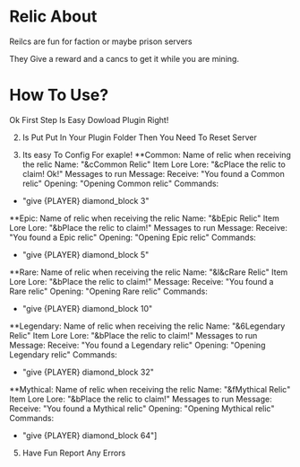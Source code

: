 # Relic About
Reilcs are fun for faction or maybe prison servers

They Give a reward and a cancs to get it while you are mining.
# How To Use?
Ok First Step Is Easy Dowload Plugin Right!

2) Is Put Put In Your Plugin Folder Then You Need To Reset Server

3) Its easy To Config For exaple!
**Common:
  Name of relic when receiving the relic
  Name: "&cCommon Relic"
  Item Lore
  Lore: "&cPlace the relic to claim! Ok!"
  Messages to run
  Message:
    Receive: "You found a Common relic"
    Opening: "Opening Common relic"
  Commands:
  - "give {PLAYER} diamond_block 3"

**Epic:
  Name of relic when receiving the relic
  Name: "&bEpic Relic"
  Item Lore
  Lore: "&bPlace the relic to claim!"
  Messages to run
  Message:
    Receive: "You found a Epic relic"
    Opening: "Opening Epic relic"
  Commands:
  - "give {PLAYER} diamond_block 5"

**Rare:
  Name of relic when receiving the relic
  Name: "&l&cRare Relic"
  Item Lore
  Lore: "&bPlace the relic to claim!"
  Message:
    Receive: "You found a Rare relic"
    Opening: "Opening Rare relic"
  Commands:
  - "give {PLAYER} diamond_block 10"

**Legendary:
  Name of relic when receiving the relic
  Name: "&6Legendary Relic"
  Item Lore
  Lore: "&bPlace the relic to claim!"
  Messages to run
  Message:
    Receive: "You found a Legendary relic"
    Opening: "Opening Legendary relic"
  Commands:
  - "give {PLAYER} diamond_block 32"

**Mythical:
  Name of relic when receiving the relic
  Name: "&fMythical Relic"
  Item Lore
  Lore: "&bPlace the relic to claim!"
  Messages to run
  Message:
    Receive: "You found a Mythical relic"
    Opening: "Opening Mythical relic"
  Commands:
  - "give {PLAYER} diamond_block 64"]


5) Have Fun Report Any Errors

